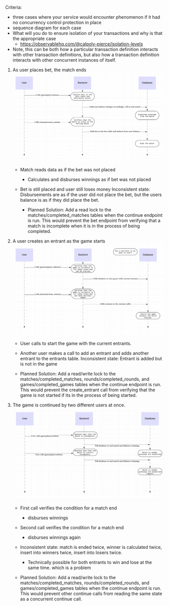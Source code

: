 Criteria:
- three cases where your service would encounter phenomenon if it had no concurrency control protection in place
- sequence diagram for each case
- What will you do to ensure isolation of your transactions and why is that the appropriate case
    - https://observablehq.com/@calpoly-pierce/isolation-levels
- Note, this can be both how a particular transaction definition interacts with other transaction definitions, but also how a transaction definition interacts with other concurrent instances of itself.

1. As user places bet, the match ends
![Diagram 1](./resources/diagram1.png)

    - Match reads data as if the bet was not placed
        - Calculates and disburses winnings as if bet was not placed
    - Bet is still placed and user still loses money
    Inconsistent state: Disbursements are as if the user did not place the bet, but the users balance is as if they did place the bet.
    
       - Planned Solution: Add a read lock to the matches/completed_matches tables when the continue endpoint is run. This would prevent the bet endpoint from verifying that a match is incomplete when it is in the process of being completed.
    



3. A user creates an entrant as the game starts
![Diagram 2](./resources/diagram2.png)

    - User calls to start the game with the current entrants.
    - Another user makes a call to add an entrant and adds another entrant to the entrants table.
    Inconsistent state: Entrant is added but is not in the game
    
     - Planned Solution: Add a read/write lock to the matches/completed_matches, rounds/completed_rounds, and games/completed_games tables when the continue endpoint is run. This would prevent the create_entrant call from verifying that the game is not started if its in the process of being started.
    

3. The game is continued by two different users at once.
![Diagram 3](./resources/diagram3.png)


    - First call verifies the condition for a match end 
        - disburses winnings
    - Second call verifies the condition for a match end
        - disburses winnings again
    - Inconsistent state: match is ended twice, winner is calculated twice, insert into winners twice, insert into losers twice.
        - Technically possible for both entrants to win and lose at the same time. which is a problem
        
    - Planned Solution: Add a read/write lock to the matches/completed_matches, rounds/completed_rounds, and games/completed_games tables when the continue endpoint is run. This would prevent other continue calls from reading the same state as a concurrent continue call.
        


